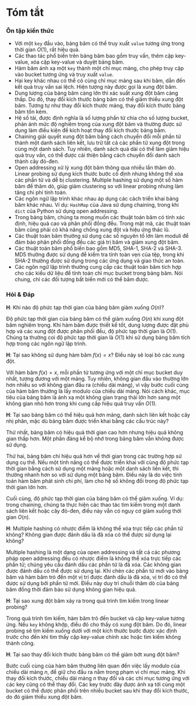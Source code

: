# Tóm tắt

### Ôn tập kiến thức

- Với một `key` đầu vào, bảng băm có thể truy xuất `value` tương ứng trong thời gian $O(1)$, rất hiệu quả.
- Các thao tác phổ biến trên bảng băm bao gồm truy vấn, thêm cặp key-value, xóa cặp key-value và duyệt bảng băm.
- Hàm băm ánh xạ một `key` thành một chỉ mục mảng, cho phép truy cập vào bucket tương ứng và truy xuất `value`.
- Hai key khác nhau có thể có cùng chỉ mục mảng sau khi băm, dẫn đến kết quả truy vấn sai lệch. Hiện tượng này được gọi là xung đột băm.
- Dung lượng của bảng băm càng lớn thì xác suất xung đột băm càng thấp. Do đó, thay đổi kích thước bảng băm có thể giảm thiểu xung đột băm. Tương tự như thay đổi kích thước mảng, thay đổi kích thước bảng băm tốn kém.
- Hệ số tải, được định nghĩa là số lượng phần tử chia cho số lượng bucket, phản ánh mức độ nghiêm trọng của xung đột băm và thường được sử dụng làm điều kiện để kích hoạt thay đổi kích thước bảng băm.
- Chaining giải quyết xung đột băm bằng cách chuyển đổi mỗi phần tử thành một danh sách liên kết, lưu trữ tất cả các phần tử xung đột trong cùng một danh sách. Tuy nhiên, danh sách quá dài có thể làm giảm hiệu quả truy vấn, có thể được cải thiện bằng cách chuyển đổi danh sách thành cây đỏ-đen.
- Open addressing xử lý xung đột băm thông qua nhiều lần thăm dò. Linear probing sử dụng kích thước bước cố định nhưng không thể xóa các phần tử và dễ bị clustering. Multiple hashing sử dụng một số hàm băm để thăm dò, giúp giảm clustering so với linear probing nhưng làm tăng chi phí tính toán.
- Các ngôn ngữ lập trình khác nhau áp dụng các cách triển khai bảng băm khác nhau. Ví dụ: `HashMap` của Java sử dụng chaining, trong khi `dict` của Python sử dụng open addressing.
- Trong bảng băm, chúng ta mong muốn các thuật toán băm có tính xác định, hiệu quả cao và phân phối đồng đều. Trong mật mã, các thuật toán băm cũng phải có khả năng chống xung đột và hiệu ứng thác lũ.
- Các thuật toán băm thường sử dụng các số nguyên tố lớn làm moduli để đảm bảo phân phối đồng đều các giá trị băm và giảm xung đột băm.
- Các thuật toán băm phổ biến bao gồm MD5, SHA-1, SHA-2 và SHA-3. MD5 thường được sử dụng để kiểm tra tính toàn vẹn của tệp, trong khi SHA-2 thường được sử dụng trong các ứng dụng và giao thức an toàn.
- Các ngôn ngữ lập trình thường cung cấp các thuật toán băm tích hợp cho các kiểu dữ liệu để tính toán chỉ mục bucket trong bảng băm. Nói chung, chỉ các đối tượng bất biến mới có thể băm được.

### Hỏi & Đáp

**H**: Khi nào độ phức tạp thời gian của bảng băm giảm xuống $O(n)$?

Độ phức tạp thời gian của bảng băm có thể giảm xuống $O(n)$ khi xung đột băm nghiêm trọng. Khi hàm băm được thiết kế tốt, dung lượng được đặt phù hợp và các xung đột được phân phối đều, độ phức tạp thời gian là $O(1)$. Chúng ta thường coi độ phức tạp thời gian là $O(1)$ khi sử dụng bảng băm tích hợp trong các ngôn ngữ lập trình.

**H**: Tại sao không sử dụng hàm băm $f(x) = x$? Điều này sẽ loại bỏ các xung đột.

Với hàm băm $f(x) = x$, mỗi phần tử tương ứng với một chỉ mục bucket duy nhất, tương đương với một mảng. Tuy nhiên, không gian đầu vào thường lớn hơn nhiều so với không gian đầu ra (chiều dài mảng), vì vậy bước cuối cùng của hàm băm thường là lấy modulo của chiều dài mảng. Nói cách khác, mục tiêu của bảng băm là ánh xạ một không gian trạng thái lớn hơn sang một không gian nhỏ hơn trong khi cung cấp hiệu quả truy vấn $O(1)$.

**H**: Tại sao bảng băm có thể hiệu quả hơn mảng, danh sách liên kết hoặc cây nhị phân, mặc dù bảng băm được triển khai bằng các cấu trúc này?

Thứ nhất, bảng băm có hiệu quả thời gian cao hơn nhưng hiệu quả không gian thấp hơn. Một phần đáng kể bộ nhớ trong bảng băm vẫn không được sử dụng.

Thứ hai, bảng băm chỉ hiệu quả hơn về thời gian trong các trường hợp sử dụng cụ thể. Nếu một tính năng có thể được triển khai với cùng độ phức tạp thời gian bằng cách sử dụng một mảng hoặc một danh sách liên kết, thì thường nhanh hơn so với sử dụng một bảng băm. Điều này là do việc tính toán hàm băm phát sinh chi phí, làm cho hệ số không đổi trong độ phức tạp thời gian lớn hơn.

Cuối cùng, độ phức tạp thời gian của bảng băm có thể giảm xuống. Ví dụ: trong chaining, chúng ta thực hiện các thao tác tìm kiếm trong một danh sách liên kết hoặc cây đỏ-đen, điều này vẫn có nguy cơ giảm xuống thời gian $O(n)$.

**H**: Multiple hashing có nhược điểm là không thể xóa trực tiếp các phần tử không? Không gian được đánh dấu là đã xóa có thể được sử dụng lại không?

Multiple hashing là một dạng của open addressing và tất cả các phương pháp open addressing đều có nhược điểm là không thể xóa trực tiếp các phần tử; chúng yêu cầu đánh dấu các phần tử là đã xóa. Các không gian được đánh dấu có thể được sử dụng lại. Khi chèn các phần tử mới vào bảng băm và hàm băm trỏ đến một vị trí được đánh dấu là đã xóa, vị trí đó có thể được sử dụng bởi phần tử mới. Điều này duy trì chuỗi thăm dò của bảng băm đồng thời đảm bảo sử dụng không gian hiệu quả.

**H**: Tại sao xung đột băm xảy ra trong quá trình tìm kiếm trong linear probing?

Trong quá trình tìm kiếm, hàm băm trỏ đến bucket và cặp key-value tương ứng. Nếu `key` không khớp, điều đó cho thấy có xung đột băm. Do đó, linear probing sẽ tìm kiếm xuống dưới với một kích thước bước được xác định trước cho đến khi tìm thấy cặp key-value chính xác hoặc tìm kiếm không thành công.

**H**: Tại sao thay đổi kích thước bảng băm có thể giảm bớt xung đột băm?

Bước cuối cùng của hàm băm thường liên quan đến việc lấy modulo của chiều dài mảng $n$, để giữ cho đầu ra nằm trong phạm vi chỉ mục mảng. Khi thay đổi kích thước, chiều dài mảng $n$ thay đổi và các chỉ mục tương ứng với các key cũng có thể thay đổi. Các key trước đây được ánh xạ tới cùng một bucket có thể được phân phối trên nhiều bucket sau khi thay đổi kích thước, do đó giảm thiểu xung đột băm.

